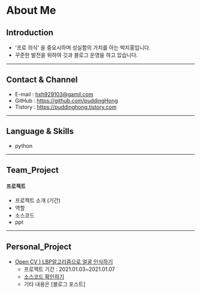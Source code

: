 # About Me
## Introduction
- '프로 의식' 을 중요시하며 성실함의 가치를 아는 박지홍입니다.
- 꾸준한 발전을 위하여 깃과 블로그 운영을 하고 있습니다.
---
## Contact & Channel
- E-mail : hxh929103@gamil.com
- GitHub : <https://github.com/puddingHong>
- Tistory : <https://puddinghong.tistory.com>
---
## Language & Skills
- python
---
## Team_Project
#### 프로젝트
- 프로젝트 소개 (기간)
- 역할
- 소스코드
- ppt
---
## Personal_Project
* [ Open CV ) LBP알고리즘으로 얼굴 인식하기 ](https://jolly-cactus-19f.notion.site/OpenCV-1fb32c9ed0bc42cd85e3d25e262808e8)
    * 프로젝트 기간 : 2021.01.03~2021.01.07
    * [소스코드 확인하기](https://github.com/puddingHong/LBP.git)
    * 기타 내용은 [블로그 포스트]
